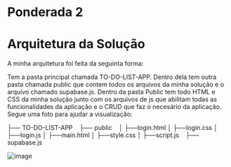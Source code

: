 # Ponderada 2

# Arquitetura da Solução

A minha arquitetura foi feita da seguinta forma:

Tem a pasta principal chamada TO-DO-LIST-APP. Dentro dela tem outra pasta chamada public que contem todos os arquivos da minha solução e o arquivo chamado supabase.js. Dentro da pasta Public tem todo HTML e CSS da minha solução junto com os arquivos de js que abilitam todas as funcionalidades da aplicação e o CRUD que faz o necesário da aplicação. Segue uma foto para ajudar a visualização:

├── TO-DO-LIST-APP
    ├── public
    │    ├──login.html
    │    ├──login.css
    │    ├──login.js
    │    ├──main.html
    │    ├──style.css
    │    ├──script.js
    ├── supabase.js
    
![image](https://github.com/LucaSarhan/ponderada_2/assets/99192966/339ad75e-d9f5-494a-9a84-ec39b9bd13f9)

